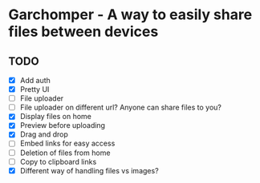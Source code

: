 # Garchomper - A way to easily share files between devices

## TODO

- [x] Add auth
- [x] Pretty UI
- [ ] File uploader
- [ ] File uploader on different url? Anyone can share files to you?
- [x] Display files on home
- [x] Preview before uploading
- [x] Drag and drop
- [ ] Embed links for easy access
- [ ] Deletion of files from home
- [ ] Copy to clipboard links
- [x] Different way of handling files vs images?
